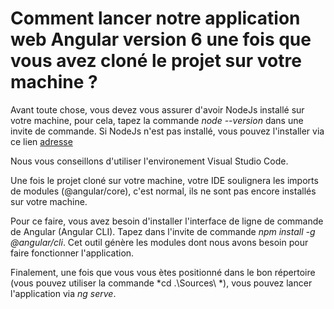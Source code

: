 # Comment lancer notre application web Angular version 6 une fois que vous avez cloné le projet sur votre machine ?

Avant toute chose, vous devez vous assurer d'avoir NodeJs installé sur votre machine, pour cela, tapez la commande 
*node --version* dans une invite de commande. Si NodeJs n'est pas installé, vous pouvez l'installer via ce lien [adresse](https://nodejs.org/en/)

Nous vous conseillons d'utiliser l'environement Visual Studio Code.

Une fois le projet cloné sur votre machine, votre IDE soulignera les imports de modules (@angular/core), c'est normal, 
ils ne sont pas encore installés sur votre machine.

Pour ce faire, vous avez besoin d'installer l'interface de ligne de commande de Angular (Angular CLI).
Tapez dans l'invite de commande *npm install -g @angular/cli*.
Cet outil génère les modules dont nous avons besoin pour faire fonctionner l'application.


Finalement, une fois que vous vous ètes positionné dans le bon répertoire (vous pouvez utiliser la commande *cd .\Sources\ *), vous pouvez lancer l'application via *ng serve*.